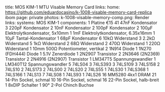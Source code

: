 title: MOS KIM-1 MTU Visable Memory Card
links:
    home: https://github.com/eduardocasino/k-1008-visable-memory-card-replica
    ibom
page: private
photos:
    k-1008-visable-memory-comp.png: Render
links:
systems:
    MOS KIM-1
components:
    1 Platine €15
    41 47nF Kondensator
    3 220pF Kondensator
    2 10nF Kondensator
    2 100pF Kondensator
    2 100µF Elektrolytkondensator, 5x10mm
    1 1mF Elektrolytkondensator, 6.35x16mm
    1 10µF Tantal-Kondensator
    1 68pF Kondensator
    6 10kΩ Widerstand
    3 2.2kΩ Widerstand
    5 1kΩ Widerstand
    2 68Ω Widerstand
    2 470Ω Widerstand
    1 220Ω Widerstand
    1 10mm 500Ω Potentiometer, vertikal
    2 1N914 Diode
    1 1N270 (FDH444) Diode
    1 5.1V Zenerdiode
    1 2N2907 Transistor
    2 2N3646 (2N2369) Transistor
    2 2N4916 (2N2907) Transistor
    1 LM347T5 Spannungswandler
    1 LM340T12 Spannungswandler
    5 74LS04
    3 74LS393
    3 74LS109
    3 74LS158
    2 74LS10
    2 74LS173
    2 74LS00
    2 74LS20
    2 74LS55
    1 74LS30
    1 74LS368
    1 74LS166
    1 74LS13
    7 74LS08
    1 74LS93
    1 74LS26
    16 MM5280 4kx1 DRAM
    21 14-Pin Sockel, schmal
    10 16-Pin Sockel, schmal
    16 22-Pin Sockel, halb-breit
    1 8xDIP Schalter
    1 90° 2-Pol Chinch Buchse
